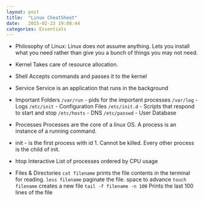 ```yaml
---
layout: post
title:  "Linux CheatSheet"
date:   2015-02-22 19:08:44
categories: Essentials
---
```


* Philosophy of Linux: 
Linux does not assume anything. Lets you install what you need rather than give you a bunch of things you may not need.

* Kernel
Takes care of resource allocation. 

* Shell
Accepts commands and passes it to the kernel

* Service
Service is an application that runs in the background

* Important Folders
`/var/run` - pids for the important processes
`/var/log` - Logs
`/etc/init` - Configuration Files
`/etc/init.d` - Scripts that respond to start and stop
`/etc/hosts` - DNS
`/etc/passwd` - User Database

* Processes
Processes are the core of a linux OS. A process is an instance of a running command. 
 - init - is the first process with id 1. Cannot be killed. Every other process is the child of init. 

* htop
Interactive List of processes ordered by CPU usage

* Files & Directories
`cat filename` prints the file contents in the terminal for reading.
`less filename` paginate the file. space to advance
`touch filename` creates a new file
`tail -f filename -n 100` Prints the last 100 lines of the file




